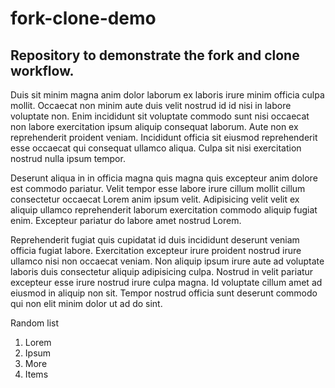 # fork-clone-demo
## Repository to demonstrate the fork and clone workflow.

Duis sit minim magna anim dolor laborum ex laboris irure minim officia culpa mollit. Occaecat non minim aute duis velit nostrud id id nisi in labore voluptate non. Enim incididunt sit voluptate commodo sunt nisi occaecat non labore exercitation ipsum aliquip consequat laborum. Aute non ex reprehenderit proident veniam. Incididunt officia sit eiusmod reprehenderit esse occaecat qui consequat ullamco aliqua. Culpa sit nisi exercitation nostrud nulla ipsum tempor.

Deserunt aliqua in in officia magna quis magna quis excepteur anim dolore est commodo pariatur. Velit tempor esse labore irure cillum mollit cillum consectetur occaecat Lorem anim ipsum velit. Adipisicing velit velit ex aliquip ullamco reprehenderit laborum exercitation commodo aliquip fugiat enim. Excepteur pariatur do labore amet nostrud Lorem.

Reprehenderit fugiat quis cupidatat id duis incididunt deserunt veniam officia fugiat labore. Exercitation excepteur irure proident nostrud irure ullamco nisi non occaecat veniam. Non aliquip ipsum irure aute ad voluptate laboris duis consectetur aliquip adipisicing culpa. Nostrud in velit pariatur excepteur esse irure nostrud irure culpa magna. Id voluptate cillum amet ad eiusmod in aliquip non sit. Tempor nostrud officia sunt deserunt commodo qui non elit minim dolor ut ad do sint.

Random list

1. Lorem
2. Ipsum
3. More
4. Items